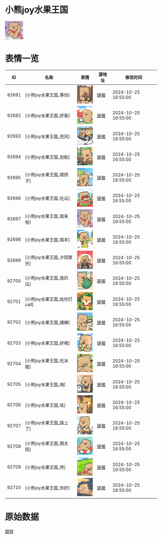 # 小熊joy水果王国

<img src="./cover.png" height="60" alt="cover" />

# 表情一览

|ID|名称|表情|源地址|修改时间|
|----|----|----|----|----|
|92691|[小熊joy水果王国_等你]|<img src="./pic/092691_%5B小熊joy水果王国_等你%5D.png" height="60" alt="等你"/>|[链接](https://i0.hdslb.com/bfs/garb/913ec037964ec47fe8d8e2be723c84424b0fd9df.png)|2024-10-25 16:55:00|
|92692|[小熊joy水果王国_好香]|<img src="./pic/092692_%5B小熊joy水果王国_好香%5D.png" height="60" alt="好香"/>|[链接](https://i0.hdslb.com/bfs/garb/aaa17b05ccb9439d4fadcb3781882d95e8701bbc.png)|2024-10-25 16:55:00|
|92693|[小熊joy水果王国_兜风]|<img src="./pic/092693_%5B小熊joy水果王国_兜风%5D.png" height="60" alt="兜风"/>|[链接](https://i0.hdslb.com/bfs/garb/e11f49ccc08ec4b952bb748e1a19b6cb53da6211.png)|2024-10-25 16:55:00|
|92694|[小熊joy水果王国_划船]|<img src="./pic/092694_%5B小熊joy水果王国_划船%5D.png" height="60" alt="划船"/>|[链接](https://i0.hdslb.com/bfs/garb/f87505a9fae2a3f5884acbea476e58bf413809f0.png)|2024-10-25 16:55:00|
|92695|[小熊joy水果王国_喂鸽子]|<img src="./pic/092695_%5B小熊joy水果王国_喂鸽子%5D.png" height="60" alt="喂鸽子"/>|[链接](https://i0.hdslb.com/bfs/garb/30e388899f5efffb9ea4486e5939ce1a7689a34b.png)|2024-10-25 16:55:00|
|92696|[小熊joy水果王国_吃瓜]|<img src="./pic/092696_%5B小熊joy水果王国_吃瓜%5D.png" height="60" alt="吃瓜"/>|[链接](https://i0.hdslb.com/bfs/garb/085f699358a3ab62e517060534b59dd0f6c0492f.png)|2024-10-25 16:55:00|
|92697|[小熊joy水果王国_我来啦]|<img src="./pic/092697_%5B小熊joy水果王国_我来啦%5D.png" height="60" alt="我来啦"/>|[链接](https://i0.hdslb.com/bfs/garb/932ef7b050b34ac5da3a66331db1b8a02ee036d5.png)|2024-10-25 16:55:00|
|92698|[小熊joy水果王国_喂羊]|<img src="./pic/092698_%5B小熊joy水果王国_喂羊%5D.png" height="60" alt="喂羊"/>|[链接](https://i0.hdslb.com/bfs/garb/9d03a7f0041b576a31d5bf43b2e8b1bd14ad415f.png)|2024-10-25 16:55:00|
|92699|[小熊joy水果王国_夕阳摩托]|<img src="./pic/092699_%5B小熊joy水果王国_夕阳摩托%5D.png" height="60" alt="夕阳摩托"/>|[链接](https://i0.hdslb.com/bfs/garb/5a8a16ca9b0de04f27721a4928092f2fd7753c71.png)|2024-10-25 16:55:00|
|92700|[小熊joy水果王国_我的瓜]|<img src="./pic/092700_%5B小熊joy水果王国_我的瓜%5D.png" height="60" alt="我的瓜"/>|[链接](https://i0.hdslb.com/bfs/garb/bc097a3f95cb02b2920bbab5a411f237aff43151.png)|2024-10-25 16:55:00|
|92701|[小熊joy水果王国_给你打call]|<img src="./pic/092701_%5B小熊joy水果王国_给你打call%5D.png" height="60" alt="给你打call"/>|[链接](https://i0.hdslb.com/bfs/garb/775fac8e6b5e1507673ef32c7fea3f967ebf54ac.png)|2024-10-25 16:55:00|
|92702|[小熊joy水果王国_捕蝉]|<img src="./pic/092702_%5B小熊joy水果王国_捕蝉%5D.png" height="60" alt="捕蝉"/>|[链接](https://i0.hdslb.com/bfs/garb/6aa5fd55c6646c74161c7e8b6f97e0f335d3bd9c.png)|2024-10-25 16:55:00|
|92703|[小熊joy水果王国_好喝]|<img src="./pic/092703_%5B小熊joy水果王国_好喝%5D.png" height="60" alt="好喝"/>|[链接](https://i0.hdslb.com/bfs/garb/b4dd01035914751f3d3f6e0b47d217397dc41ca8.png)|2024-10-25 16:55:00|
|92704|[小熊joy水果王国_吃冰棍]|<img src="./pic/092704_%5B小熊joy水果王国_吃冰棍%5D.png" height="60" alt="吃冰棍"/>|[链接](https://i0.hdslb.com/bfs/garb/6deace31cac7a6ace3495ca9e785b4167217ef83.png)|2024-10-25 16:55:00|
|92705|[小熊joy水果王国_嗨]|<img src="./pic/092705_%5B小熊joy水果王国_嗨%5D.png" height="60" alt="嗨"/>|[链接](https://i0.hdslb.com/bfs/garb/1368c9ffd1a15d13d73e2c61efb6504ccf87077e.png)|2024-10-25 16:55:00|
|92706|[小熊joy水果王国_哇]|<img src="./pic/092706_%5B小熊joy水果王国_哇%5D.png" height="60" alt="哇"/>|[链接](https://i0.hdslb.com/bfs/garb/2cb005a8cace1901840c28b7e217630e02c13e37.png)|2024-10-25 16:55:00|
|92707|[小熊joy水果王国_路上了]|<img src="./pic/092707_%5B小熊joy水果王国_路上了%5D.png" height="60" alt="路上了"/>|[链接](https://i0.hdslb.com/bfs/garb/dddc16332f30b4c1520947ef82e0b22e448f59fb.png)|2024-10-25 16:55:00|
|92708|[小熊joy水果王国_晒太阳]|<img src="./pic/092708_%5B小熊joy水果王国_晒太阳%5D.png" height="60" alt="晒太阳"/>|[链接](https://i0.hdslb.com/bfs/garb/b3f52d41470b84469ec385f15f61e2fca9adc25e.png)|2024-10-25 16:55:00|
|92709|[小熊joy水果王国_馋]|<img src="./pic/092709_%5B小熊joy水果王国_馋%5D.png" height="60" alt="馋"/>|[链接](https://i0.hdslb.com/bfs/garb/e9dac380d927d8c5391b7ab6cdf1bc2a2f51db78.png)|2024-10-25 16:55:00|
|92710|[小熊joy水果王国_你好]|<img src="./pic/092710_%5B小熊joy水果王国_你好%5D.png" height="60" alt="你好"/>|[链接](https://i0.hdslb.com/bfs/garb/33f84f9b87beffe392c4f1bfe5b5b6b5a3768ed4.png)|2024-10-25 16:55:00|

# 原始数据

[跳转](./raw.json)

